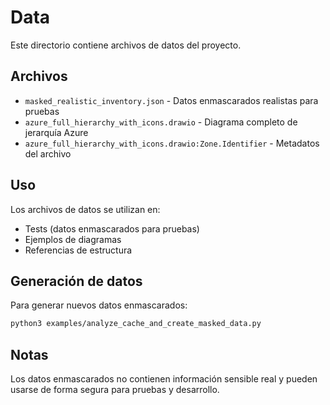 # Data

Este directorio contiene archivos de datos del proyecto.

## Archivos

- `masked_realistic_inventory.json` - Datos enmascarados realistas para pruebas
- `azure_full_hierarchy_with_icons.drawio` - Diagrama completo de jerarquía Azure
- `azure_full_hierarchy_with_icons.drawio:Zone.Identifier` - Metadatos del archivo

## Uso

Los archivos de datos se utilizan en:

- Tests (datos enmascarados para pruebas)
- Ejemplos de diagramas
- Referencias de estructura

## Generación de datos

Para generar nuevos datos enmascarados:

```bash
python3 examples/analyze_cache_and_create_masked_data.py
```

## Notas

Los datos enmascarados no contienen información sensible real y pueden usarse de forma segura para pruebas y desarrollo.
